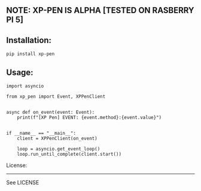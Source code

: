 NOTE: XP-PEN IS ALPHA [TESTED ON RASBERRY PI 5]
-----------------------------------------------


Installation:
-------------
  
```
pip install xp-pen
```

Usage:
-----

```
import asyncio

from xp_pen import Event, XPPenClient


async def on_event(event: Event):
    print(f"[XP Pen] EVENT: {event.method}:{event.value}")


if __name__ == "__main__":
    client = XPPenClient(on_event)

    loop = asyncio.get_event_loop()
    loop.run_until_complete(client.start())
```

License:
________

See LICENSE
